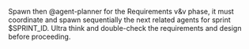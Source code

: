 Spawn then @agent-planner for the Requirements v&v phase, it must coordinate and spawn sequentially the next related agents for sprint $SPRINT_ID. Ultra think and double-check the requirements and design before proceeding.
